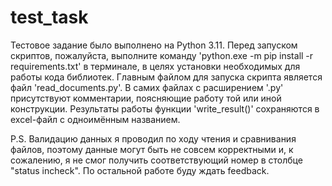 # test_task
Тестовое задание было выполнено на Python 3.11.
Перед запуском скриптов, пожалуйста, выполните команду 'python.exe -m pip install -r requirements.txt' в терминале, в целях установки необходимых для работы кода библиотек.
Главным файлом для запуска скрипта является файл 'read_documents.py'.
В самих файлах с расширением '.py' присутствуют комментарии, поясняющие работу той или иной конструкции.
Результаты работы функции 'write_result()' сохраняются в excel-файл с одноимённым названием.

P.S. Валидацию данных я проводил по ходу чтения и сравнивания файлов, поэтому данные могут быть не совсем корректными и, к сожалению, я не смог получить соответствующий номер в столбце "status incheck".
По остальной работе буду ждать feedback.
